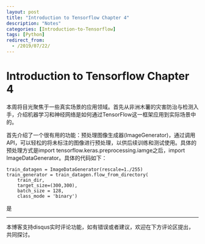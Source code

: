 ```yaml
---
layout: post
title: "Introduction to Tensorflow Chapter 4"
description: "Notes"
categories: [Introduction-to-Tensorflow]
tags: [Python]
redirect_from:
  - /2019/07/22/
---
```


# Introduction to Tensorflow Chapter 4  

本周将目光聚焦于一些真实场景的应用领域。首先从非洲木薯的灾害防治与检测入手，介绍机器学习和神经网络是如何通过TensorFlow这一框架应用到实际场景中的。  

首先介绍了一个很有用的功能：预处理图像生成器(ImageGenerator)，通过调用API，可以轻松的将未标注的图像进行预处理，以供后续训练和测试使用。具体的预处理方式是import tensorflow.keras.preprocessing.iamge之后，import ImageDataGenerator。具体的代码如下：  

	train_datagen = ImageDataGenerator(rescale=1./255)  
	train_generator = train_datagen.flow_from_directory(
		train_dir,
		target_size=(300,300),
		batch_size = 128,
		class_mode = 'binary')  
是

---
本博客支持disqus实时评论功能，如有错误或者建议，欢迎在下方评论区提出，共同探讨。  

